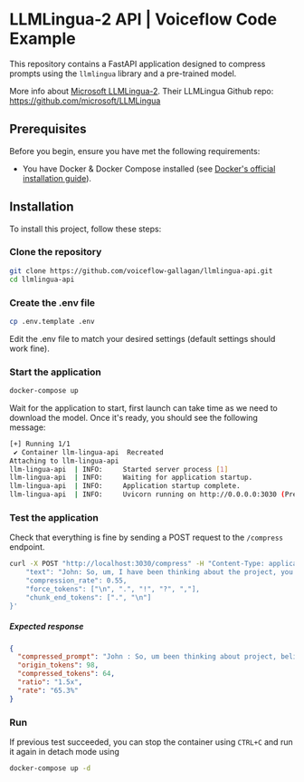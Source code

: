 # LLMLingua-2 API | Voiceflow Code Example

This repository contains a FastAPI application designed to compress prompts using the `llmlingua` library and a pre-trained model.

More info about [Microsoft LLMLingua-2](https://llmlingua.com/llmlingua2.html).
Their LLMLingua Github repo: https://github.com/microsoft/LLMLingua

## Prerequisites

Before you begin, ensure you have met the following requirements:

- You have Docker & Docker Compose installed (see [Docker's official installation guide](https://docs.docker.com/desktop/)).


## Installation

To install this project, follow these steps:

### Clone the repository

```bash
git clone https://github.com/voiceflow-gallagan/llmlingua-api.git
cd llmlingua-api
```

### Create the .env file

```bash
cp .env.template .env
```

Edit the .env file to match your desired settings (default settings should work fine).


### Start the application

```bash
docker-compose up
```

Wait for the application to start, first launch can take time as we need to download the model.
Once it's ready, you should see the following message:

```bash
[+] Running 1/1
 ✔ Container llm-lingua-api  Recreated                                                    0.2s
Attaching to llm-lingua-api
llm-lingua-api  | INFO:     Started server process [1]
llm-lingua-api  | INFO:     Waiting for application startup.
llm-lingua-api  | INFO:     Application startup complete.
llm-lingua-api  | INFO:     Uvicorn running on http://0.0.0.0:3030 (Press CTRL+C to quit)
```
### Test the application

Check that everything is fine by sending a POST request to the `/compress` endpoint.

```bash
curl -X POST "http://localhost:3030/compress" -H "Content-Type: application/json" -d '{
    "text": "John: So, um, I have been thinking about the project, you know, and I believe we need to, uh, make some changes. I mean, we want the project to succeed, right? So, like, I think we should consider maybe revising the timeline.\nSarah: I totally agree, John. I mean, we have to be realistic, you know. The timeline is, like, too tight. You know what I mean? We should definitely extend it.",
    "compression_rate": 0.55,
    "force_tokens": ["\n", ".", "!", "?", ","],
    "chunk_end_tokens": [".", "\n"]
}'
```

##### Expected response
```json
{
  "compressed_prompt": "John : So, um been thinking about project, believe we need to, make some changes., want project to succeed, right?, like, think should consider maybe revising timeline. \n Sarah : agree, John., have to be realistic,. timeline is, like, too tight. know what mean? should extend it.",
  "origin_tokens": 98,
  "compressed_tokens": 64,
  "ratio": "1.5x",
  "rate": "65.3%"
}
```

### Run
If previous test succeeded, you can stop the container using `CTRL+C` and run it again in detach mode using
```bash
docker-compose up -d
```




